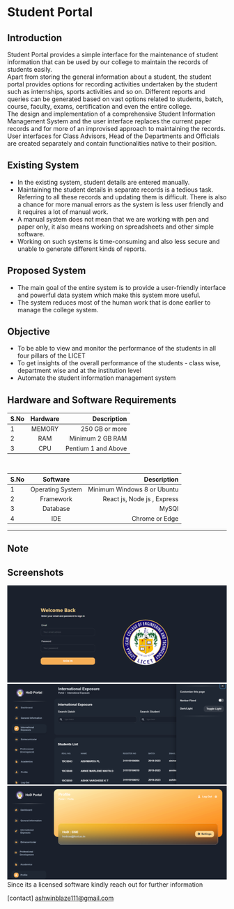 ﻿# Student Portal

## Introduction

Student Portal provides a simple interface for the maintenance of student information that can be used by our college to maintain the records of students easily. <br/>Apart from storing the general information about a student, the student portal provides options for recording activities undertaken by the student such as internships, sports activities and so on. Different reports and queries can be generated based on vast options related to students, batch, course, faculty, exams, certification and even the entire college. <br/>
The design and implementation of a comprehensive Student Information Management System and the user interface replaces the current paper records and for more of an improvised approach to maintaining the records. User interfaces for Class Advisors, Head of the Departments and Officials are created separately and contain functionalities native to their position.

## Existing System

- In the existing system, student details are entered manually.
- Maintaining the student details in separate records is a tedious task. Referring to all these records and updating them is difficult. There is also a chance for more manual errors as the system is less user friendly and it requires a lot of manual work.
- A manual system does not mean that we are working with pen and paper only, it also means working on spreadsheets and other simple software.
- Working on such systems is time-consuming and also less secure and unable to generate different kinds of reports.

## Proposed System

- The main goal of the entire system is to provide a user-friendly interface and powerful data system which make this system more useful.
- The system reduces most of the human work that is done earlier to manage the college system.

## Objective

- To be able to view and monitor the performance of the students in all four pillars of the LICET
- To get insights of the overall performance of the students - class wise, department wise and at the institution level
- Automate the student information management system

## Hardware and Software Requirements

| S.No | Hardware |         Description |
| ---- | :------: | ------------------: |
| 1    |  MEMORY  |      250 GB or more |
| 2    |   RAM    |    Minimum 2 GB RAM |
| 3    |   CPU    | Pentium 1 and Above |

<br/>

| S.No |     Software     |                 Description |
| ---- | :--------------: | --------------------------: |
| 1    | Operating System | Minimum Windows 8 or Ubuntu |
| 2    |    Framework     | React js, Node js , Express |
| 3    |     Database     |                       MySQl |
| 4    |       IDE        |              Chrome or Edge |

<hr>
<h2>Note</h2>

## Screenshots
<img src="https://github.com/sinking8/StudentPortal/blob/main/screenshots/1.PNG"/>
<img src="https://github.com/sinking8/StudentPortal/blob/main/screenshots/2.PNG"/>
<img src="https://github.com/sinking8/StudentPortal/blob/main/screenshots/3.PNG"/>
Since its a licensed software kindly reach out for further information

[contact] ashwinblaze111@gmail.com
